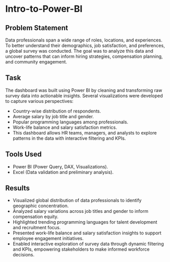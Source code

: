 # Intro-to-Power-BI

## Problem Statement
Data professionals span a wide range of roles, locations, and experiences. To better understand their demographics, job satisfaction, and preferences, a global survey was conducted. The goal was to analyze this data and uncover patterns that can inform hiring strategies, compensation planning, and community engagement.

## Task
The dashboard was built using Power BI by cleaning and transforming raw survey data into actionable insights. Several visualizations were developed to capture various perspectives:  
* Country-wise distribution of respondents.  
* Average salary by job title and gender.  
* Popular programming languages among professionals.  
* Work-life balance and salary satisfaction metrics.  
* This dashboard allows HR teams, managers, and analysts to explore patterns in the data with interactive filtering and KPIs.  

## Tools Used
* Power BI (Power Query, DAX, Visualizations).
* Excel (Data validation and preliminary analysis).

## Results
* Visualized global distribution of data professionals to identify geographic concentration.
* Analyzed salary variations across job titles and gender to inform compensation equity.
* Highlighted trending programming languages for talent development and recruitment focus.
* Presented work-life balance and salary satisfaction insights to support employee engagement initiatives.
* Enabled interactive exploration of survey data through dynamic filtering and KPIs, empowering stakeholders to make informed workforce decisions.
